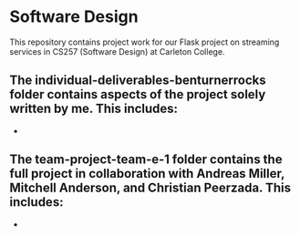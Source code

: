 # Software Design
This repository contains project work for our Flask project on streaming services in CS257 (Software Design) at Carleton College.

The **individual-deliverables-benturnerrocks** folder contains aspects of the project solely written by me. This includes:
  -
  -

The **team-project-team-e-1** folder contains the full project in collaboration with Andreas Miller, Mitchell Anderson, and Christian Peerzada. This includes:
  -
  -


